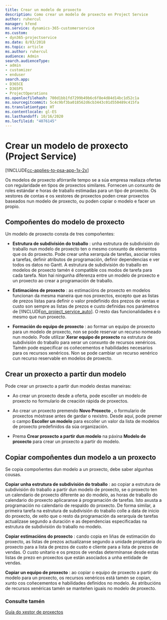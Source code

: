 ```yaml
---
title: Crear un modelo de proxecto
description: Como crear un modelo de proxecto en Project Service
author: ruhercul
manager: kfend
ms.service: dynamics-365-customerservice
ms.custom:
- dyn365-projectservice
ms.date: 8/03/2018
ms.topic: article
ms.author: ruhercul
audience: Admin
search.audienceType:
- admin
- customizer
- enduser
search.app:
- D365CE
- D365PS
- ProjectOperations
ms.openlocfilehash: 700d1bb1fd7299b49b6c6f8e4d84d14bc1d52c1a
ms.sourcegitcommit: 5c4c9bf3ba018562d6cb3443c01d550489c415fa
ms.translationtype: HT
ms.contentlocale: gl-ES
ms.lasthandoff: 10/16/2020
ms.locfileid: "4076145"
---
```

# <a name="create-a-project-template-project-service"></a>Crear un modelo de proxecto (Project Service)

[!INCLUDE[cc-applies-to-psa-app-1x-2x](../includes/cc-applies-to-psa-app-1x-2x.md)]

Os modelos de proxecto afórranlle tempo se a súa empresa realiaza ofertas con regularidade en tipos de proxectos similares. Fornecen un conxunto de roles estándar e horas de traballo estimadas para un tipo de proxecto. Os xestores de contas e os xestores de proxectos poden crear proxectos baseados nun modelo de proxecto, ou poden copiar o modelo e facer un propio.  
  
## <a name="components-of-project-template"></a>Compoñentes do modelo de proxecto
 Un modelo de proxecto consta de tres compoñentes:  
  
- **Estrutura de subdivisión do traballo** : unha estrutura de subdivisión do traballo nun modelo de proxecto ten o mesmo conxunto de elementos que os do proxecto. Pode crear unha xerarquía de tarefas, asociar roles a tarefas, definir atributos de programación, definir dependencias e ver todos os datos no Gantt. A estrutura de subdivisión do traballo en modelos de proxecto tamén é compatible cos modos de tarefa para cada tarefa. Non hai ningunha diferenza entre un modelo de proxecto e un proxecto ao crear a programación de traballo.  
  
- **Estimacións de proxecto** : as estimacións de proxecto en modelos funcionan da mesma maneira que nos proxectos, excepto que as listas de prezos listas para definir o valor predefinido dos prezos de ventas e custo son sempre as listas de prezos e custo definidas nos parámetros de [!INCLUDE[pn_project_service_auto](../includes/pn-project-service-auto.md)]. O resto das funcionalidades é o mesmo que nun proxecto.  
  
- **Formación do equipo de proxecto** : ao formar un equipo de proxecto para un modelo de proxecto, non se pode reservar un recurso nomeado nun modelo. Pode utilizar **Xerar equipo de proxecto** na estrutura de subdivisión do traballo para xerar un conxunto de recursos xenéricos. Tamén pode especificar os coñecementos e habilidades necesarios para os recursos xenéricos. Non se pode cambiar un recurso xenérico cun recurso reservable en modelos de proxecto.  
  
## <a name="create-a-project-from-a-template"></a>Crear un proxecto a partir dun modelo  
 Pode crear un proxecto a partir dun modelo destas maneiras:  
  
-   Ao crear un proxecto desde a oferta, pode escoller un modelo de proxecto no formulario de creación rápida de proxectos.  
  
-   Ao crear un proxecto premendo **Novo Proxecto** , o formulario de proxectos móstrase antes de gardar o rexistro. Desde aquí, pode premer o campo **Escoller un modelo** para escoller un valor da lista de modelos de proxecto predefinidos da súa organización.  
  
-   Prema **Crear proxecto a partir dun modelo** na páxina **Modelo de proxecto** para crear un proxecto a partir do modelo.  
  
## <a name="copying-components-of-a-template-to-a-project"></a>Copiar compoñentes dun modelo a un proxecto  
 Se copia compoñentes dun modelo a un proxecto, debe saber algunhas cousas.  
  
 **Copiar unha estrutura de subdivisión do traballo** : ao copiar a estrutura de subdivisión do traballo a partir dun modelo de proxecto, se o proxecto ten un calendario de proxecto diferente ao do modelo, as horas de traballo do calendario do proxecto aplicaranse á programación de tarefas. Isto axusta a programación no calendario de respaldo do proxecto. De forma similar, a primeira tarefa na estrutura de subdivisión do traballo colle a data de inicio do proxecto, de xeito que o resto da programación da xerarquía de tarefas actualízase segundo a duración e as dependencias especificadas na estrutura de subdivisión do traballo no modelo.  
  
 **Copiar estimacións do proxecto** : cando copia en liñas de estimación do proxecto, as listas de prezos actualízanse segundo a unidade propietaria do proxecto para a lista de prezos de custo e cliente para a lista de prezos de vendas. O custo unitario e os prezos de vendas determínanse desde estas listas de prezo en proxectos que están asociados a unha entidade de vendas.  
  
 **Copiar un equipo de proxecto** : ao copiar o equipo de proxecto a partir do modelo para un proxecto, os recursos xenéricos está tamén se copian, xunto cos coñecementos e habilidades definidos no modelo. As atribucións de recursos xenéricas tamén se manteñen iguais no modelo de proxecto.  
  
### <a name="see-also"></a>Consulte tamén  
 [Guía do xestor de proxectos](../psa/project-manager-guide.md)

